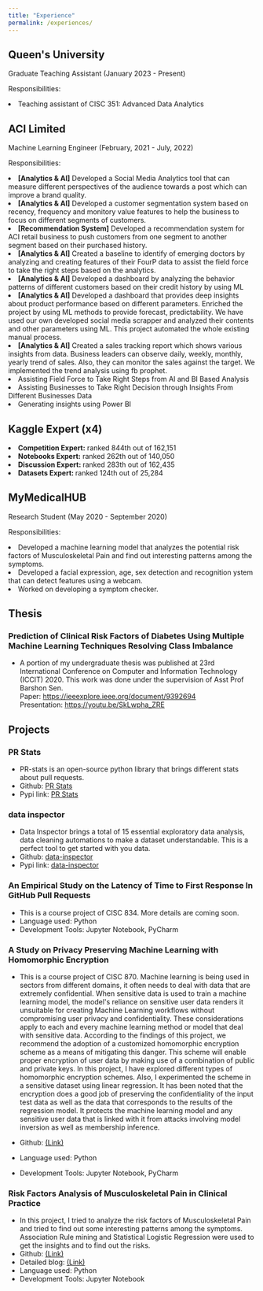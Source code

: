 ```yaml
---
title: "Experience"
permalink: /experiences/
---
```


## Queen's University

Graduate Teaching Assistant (January 2023 - Present)

Responsibilities:

<li> Teaching assistant of CISC 351: Advanced Data Analytics</li>

## ACI Limited

Machine Learning Engineer (February, 2021 - July, 2022)

Responsibilities:

<li> <b>[Analytics & AI]</b> Developed a Social Media Analytics tool that can measure different perspectives of the
audience towards a post which can improve a brand quality.</li>
<li> <b>[Analytics & AI]</b> Developed a customer segmentation system based on recency, frequency and monitory value
features to help the business to focus on different segments of customers.</li>
<li> <b>[Recommendation System]</b> Developed a recommendation system for ACI retail business to push customers
from one segment to another segment based on their purchased history.</li>
<li> <b>[Analytics & AI]</b> Created a baseline to identify of emerging doctors by analyzing and creating features
of their FourP data to assist the field force to take the right steps based on the analytics.</li>
<li> <b>[Analytics & AI]</b> Developed a dashboard by analyzing the behavior patterns of different customers based on their credit history by using ML</li>
<li> <b>[Analytics & AI]</b> Developed a dashboard that provides deep insights about product performance based on different parameters. Enriched the project by using ML methods to provide forecast, predictability. We have used our own developed social media scrapper and analyzed their contents and other parameters using ML. This project automated the whole existing manual process. </li>
<li> <b>[Analytics & AI]</b> Created a sales tracking report which shows various insights from data. Business leaders can observe daily, weekly, monthly, yearly trend of sales. Also, they can monitor the sales against the target. We implemented the trend analysis using fb prophet.
</li>
<li> Assisting Field Force to Take Right Steps from AI and BI Based Analysis</li>
 <li> Assisting Businesses to Take Right Decision through Insights From Different Businesses Data</li>
  <li> Generating insights using Power BI</li>

## Kaggle Expert (x4)

<li><b>Competition Expert:</b> ranked 844th out of 162,151 </li>
 <li><b>Notebooks Expert:</b> ranked 262th out of 140,050 </li>
 <li><b>Discussion Expert: </b>ranked 283th out of 162,435 </li>
<li><b>Datasets Expert: </b>ranked 124th out of 25,284 </li>

## MyMedicalHUB

Research Student (May 2020 - September 2020)

Responsibilities:

<li>Developed a machine learning model that analyzes the potential risk
  factors of Musculoskeletal Pain and find out interesting patterns among the symptoms.</li>
<li>Developed a facial expression, age, sex detection and recognition
  ystem that can detect features using a webcam.</li>
<li>Worked on developing a symptom checker.</li>

## Thesis

### Prediction of Clinical Risk Factors of Diabetes Using Multiple Machine Learning Techniques Resolving Class Imbalance

- A portion of my undergraduate thesis was published at 23rd International Conference on Computer and Information Technology (ICCIT) 2020. This work was done under the supervision of Asst Prof Barshon Sen. <br>
  Paper: <a href="https://ieeexplore.ieee.org/document/9392694">https://ieeexplore.ieee.org/document/9392694 </a><br>
  Presentation: <a href="https://youtu.be/SkLwpha_ZRE">https://youtu.be/SkLwpha_ZRE</a>

## Projects

### PR Stats

- PR-stats is an open-source python library that brings different stats about pull requests.
- Github: <a href="https://github.com/AmitHasanShuvo/PR-stats">PR Stats</a> <br>
- Pypi link: <a href="https://pypi.org/project/pr-stats/">PR Stats</a>

### data inspector

- Data Inspector brings a total of 15 essential exploratory data analysis, data cleaning automations to make a dataset understandable. This is a perfect tool to get started with you data.
- Github: <a href="https://github.com/AmitHasanShuvo/data-inspector">data-inspector</a> <br>
- Pypi link: <a href="https://pypi.org/project/data-inspector/">data-inspector</a>

### An Empirical Study on the Latency of Time to First Response In GitHub Pull Requests

- This is a course project of CISC 834. More details are coming soon.
- Language used: Python
- Development Tools: Jupyter Notebook, PyCharm

### A Study on Privacy Preserving Machine Learning with Homomorphic Encryption

- This is a course project of CISC 870. Machine learning is being used in sectors from different domains, it often needs to deal with data that are extremely confidential. When sensitive data is used to train a machine learning model, the model's reliance on sensitive user data renders it unsuitable for creating Machine Learning workflows without compromising user privacy and confidentiality. These considerations apply to each and every machine learning method or model that deal with sensitive data. According to the findings of this project, we recommend the adoption of a customized homomorphic encryption scheme as a means of mitigating this danger. This scheme will enable proper encryption of user data by making use of a combination of public and private keys. In this project, I have explored different types of homomorphic encryption schemes. Also, I experimented the scheme in a sensitive dataset using linear regression. It has been noted that the encryption does a good job of preserving the confidentiality of the input test data as well as the data that corresponds to the results of the regression model. It protects the machine learning model and any sensitive user data that is linked with it from attacks involving model inversion as well as membership inference.

- Github: <a href="https://github.com/AmitHasanShuvo/CISC-870-Project">(Link)</a>
- Language used: Python 
- Development Tools: Jupyter Notebook, PyCharm 


### Risk Factors Analysis of Musculoskeletal Pain in Clinical Practice
- In this project, I tried to analyze the risk factors of Musculoskeletal Pain and tried to find out some interesting patterns among the symptoms. Association Rule mining and Statistical Logistic Regression were used to get the insights and to find out the risks.
- Github: <a href="https://github.com/AmitHasanShuvo/Musculoskeletal-Pain">(Link) </a>
- Detailed blog: <a href="https://amithasanshuvo.github.io/amit-blogs/health_analytics/machine_learning/jupyter/2021/08/14/Risk-Factors-Analysis-of-Musculoskeletal-Pain.html">(Link) </a>
- Language used: Python
- Development Tools: Jupyter Notebook